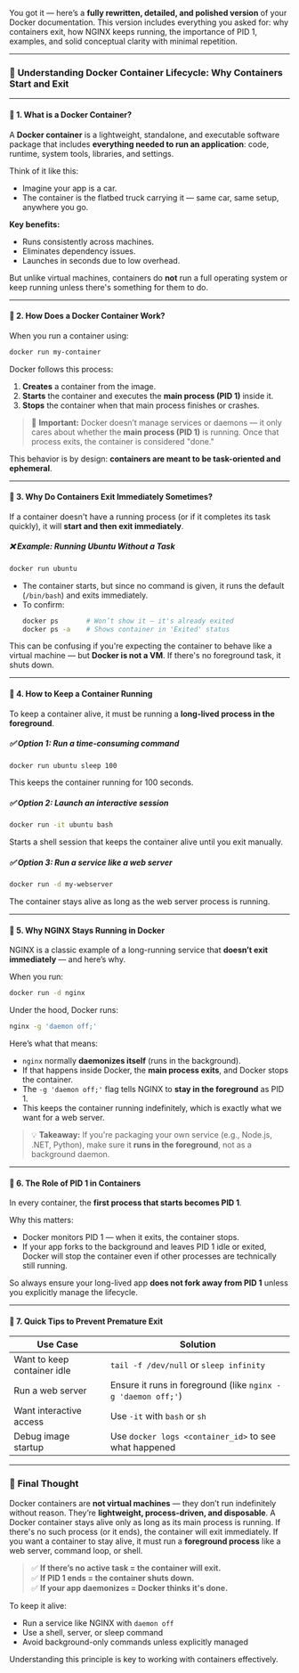 You got it — here’s a **fully rewritten, detailed, and polished version** of your Docker documentation. This version includes everything you asked for: why containers exit, how NGINX keeps running, the importance of PID 1, examples, and solid conceptual clarity with minimal repetition.

---

### 🚢 **Understanding Docker Container Lifecycle: Why Containers Start and Exit**

---

#### 🔹 **1. What is a Docker Container?**

A **Docker container** is a lightweight, standalone, and executable software package that includes **everything needed to run an application**: code, runtime, system tools, libraries, and settings.

Think of it like this:
- Imagine your app is a car.
- The container is the flatbed truck carrying it — same car, same setup, anywhere you go.

**Key benefits:**
- Runs consistently across machines.
- Eliminates dependency issues.
- Launches in seconds due to low overhead.

But unlike virtual machines, containers do **not** run a full operating system or keep running unless there's something for them to do.

---

#### 🔹 **2. How Does a Docker Container Work?**

When you run a container using:

```bash
docker run my-container
```

Docker follows this process:
1. **Creates** a container from the image.
2. **Starts** the container and executes the **main process (PID 1)** inside it.
3. **Stops** the container when that main process finishes or crashes.

> 🧠 **Important:** Docker doesn’t manage services or daemons — it only cares about whether the **main process (PID 1)** is running. Once that process exits, the container is considered "done."

This behavior is by design: **containers are meant to be task-oriented and ephemeral**.

---

#### 🔹 **3. Why Do Containers Exit Immediately Sometimes?**

If a container doesn't have a running process (or if it completes its task quickly), it will **start and then exit immediately**.

##### ❌ Example: Running Ubuntu Without a Task
```bash
docker run ubuntu
```

- The container starts, but since no command is given, it runs the default (`/bin/bash`) and exits immediately.
- To confirm:
  ```bash
  docker ps       # Won’t show it — it's already exited
  docker ps -a    # Shows container in 'Exited' status
  ```

This can be confusing if you're expecting the container to behave like a virtual machine — but **Docker is not a VM**. If there's no foreground task, it shuts down.

---

#### 🔹 **4. How to Keep a Container Running**

To keep a container alive, it must be running a **long-lived process in the foreground**.

##### ✅ Option 1: Run a time-consuming command
```bash
docker run ubuntu sleep 100
```
This keeps the container running for 100 seconds.

##### ✅ Option 2: Launch an interactive session
```bash
docker run -it ubuntu bash
```
Starts a shell session that keeps the container alive until you exit manually.

##### ✅ Option 3: Run a service like a web server
```bash
docker run -d my-webserver
```
The container stays alive as long as the web server process is running.

---

#### 🔹 **5. Why NGINX Stays Running in Docker**

NGINX is a classic example of a long-running service that **doesn’t exit immediately** — and here’s why.

When you run:
```bash
docker run -d nginx
```

Under the hood, Docker runs:
```bash
nginx -g 'daemon off;'
```

Here’s what that means:
- `nginx` normally **daemonizes itself** (runs in the background).
- If that happens inside Docker, the **main process exits**, and Docker stops the container.
- The `-g 'daemon off;'` flag tells NGINX to **stay in the foreground** as PID 1.
- This keeps the container running indefinitely, which is exactly what we want for a web server.

> 💡 **Takeaway:** If you're packaging your own service (e.g., Node.js, .NET, Python), make sure it **runs in the foreground**, not as a background daemon.

---

#### 🔹 **6. The Role of PID 1 in Containers**

In every container, the **first process that starts becomes PID 1**.

Why this matters:
- Docker monitors PID 1 — when it exits, the container stops.
- If your app forks to the background and leaves PID 1 idle or exited, Docker will stop the container even if other processes are technically still running.

So always ensure your long-lived app **does not fork away from PID 1** unless you explicitly manage the lifecycle.

---

#### 🔹 **7. Quick Tips to Prevent Premature Exit**

| Use Case                     | Solution                                               |
|-----------------------------|--------------------------------------------------------|
| Want to keep container idle | `tail -f /dev/null` or `sleep infinity`               |
| Run a web server            | Ensure it runs in foreground (like `nginx -g 'daemon off;'`) |
| Want interactive access     | Use `-it` with `bash` or `sh`                         |
| Debug image startup         | Use `docker logs <container_id>` to see what happened |

---

### 🧭 **Final Thought**

Docker containers are **not virtual machines** — they don’t run indefinitely without reason. They’re **lightweight, process-driven, and disposable**. A Docker container stays alive only as long as its main process is running. If there's no such process (or it ends), the container will exit immediately. If you want a container to stay alive, it must run a **foreground process** like a web server, command loop, or shell.

> ✅ **If there’s no active task = the container will exit.**  
> ✅ **If PID 1 ends = the container shuts down.**  
> ✅ **If your app daemonizes = Docker thinks it's done.**

To keep it alive:
- Run a service like NGINX with `daemon off`
- Use a shell, server, or sleep command
- Avoid background-only commands unless explicitly managed
  
Understanding this principle is key to working with containers effectively.
